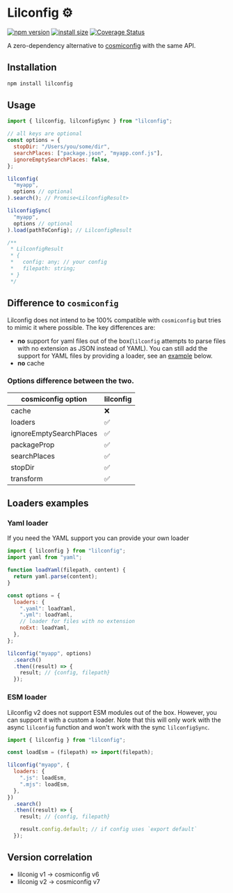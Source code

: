 # Lilconfig ⚙️

[![npm version](https://badge.fury.io/js/lilconfig.svg)](https://badge.fury.io/js/lilconfig)
[![install size](https://packagephobia.now.sh/badge?p=lilconfig)](https://packagephobia.now.sh/result?p=lilconfig)
[![Coverage Status](https://coveralls.io/repos/github/antonk52/lilconfig/badge.svg)](https://coveralls.io/github/antonk52/lilconfig)

A zero-dependency alternative to [cosmiconfig](https://www.npmjs.com/package/cosmiconfig) with the same API.

## Installation

```sh
npm install lilconfig
```

## Usage

```js
import { lilconfig, lilconfigSync } from "lilconfig";

// all keys are optional
const options = {
  stopDir: "/Users/you/some/dir",
  searchPlaces: ["package.json", "myapp.conf.js"],
  ignoreEmptySearchPlaces: false,
};

lilconfig(
  "myapp",
  options // optional
).search(); // Promise<LilconfigResult>

lilconfigSync(
  "myapp",
  options // optional
).load(pathToConfig); // LilconfigResult

/**
 * LilconfigResult
 * {
 *   config: any; // your config
 *   filepath: string;
 * }
 */
```

## Difference to `cosmiconfig`

Lilconfig does not intend to be 100% compatible with `cosmiconfig` but tries to mimic it where possible. The key differences are:

- **no** support for yaml files out of the box(`lilconfig` attempts to parse files with no extension as JSON instead of YAML). You can still add the support for YAML files by providing a loader, see an [example](#yaml-loader) below.
- **no** cache

### Options difference between the two.

| cosmiconfig option      | lilconfig |
| ----------------------- | --------- |
| cache                   | ❌        |
| loaders                 | ✅        |
| ignoreEmptySearchPlaces | ✅        |
| packageProp             | ✅        |
| searchPlaces            | ✅        |
| stopDir                 | ✅        |
| transform               | ✅        |

## Loaders examples

### Yaml loader

If you need the YAML support you can provide your own loader

```js
import { lilconfig } from "lilconfig";
import yaml from "yaml";

function loadYaml(filepath, content) {
  return yaml.parse(content);
}

const options = {
  loaders: {
    ".yaml": loadYaml,
    ".yml": loadYaml,
    // loader for files with no extension
    noExt: loadYaml,
  },
};

lilconfig("myapp", options)
  .search()
  .then((result) => {
    result; // {config, filepath}
  });
```

### ESM loader

Lilconfig v2 does not support ESM modules out of the box. However, you can support it with a custom a loader. Note that this will only work with the async `lilconfig` function and won't work with the sync `lilconfigSync`.

```js
import { lilconfig } from "lilconfig";

const loadEsm = (filepath) => import(filepath);

lilconfig("myapp", {
  loaders: {
    ".js": loadEsm,
    ".mjs": loadEsm,
  },
})
  .search()
  .then((result) => {
    result; // {config, filepath}

    result.config.default; // if config uses `export default`
  });
```

## Version correlation

- lilconig v1 → cosmiconfig v6
- lilconig v2 → cosmiconfig v7
